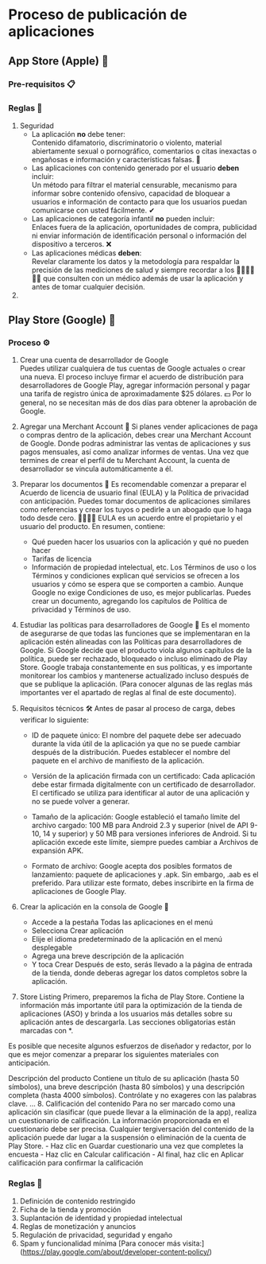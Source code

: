 # Proceso de publicación de aplicaciones

## App Store (Apple) 🍎
### Pre-requisitos 📋

### Reglas 📐
1. Seguridad
    - La aplicación **no** debe tener:  
    Contenido difamatorio, discriminatorio o violento, material abiertamente sexual o pornográfico, comentarios o citas inexactas o engañosas e información y características falsas. 🚫
    - Las aplicaciones con contenido generado por el usuario **deben** incluir:  
    Un método para filtrar el material censurable, mecanismo para informar sobre contenido ofensivo, capacidad de bloquear a usuarios e información de contacto para que los usuarios puedan comunicarse con usted fácilmente. ✔
    - Las aplicaciones de categoría infantil **no** pueden incluir:  
    Enlaces fuera de la aplicación, oportunidades de compra, publicidad ni enviar información de identificación personal o información del dispositivo a terceros. ❌
    -  Las aplicaciones médicas **deben**:  
    Revelar claramente los datos y la metodología para respaldar la precisión de las mediciones de salud y siempre recordar a los 👩‍💼🙎‍♂️👨‍💼 que consulten con un médico además de usar la aplicación y antes de tomar cualquier decisión.
2. 

## Play Store (Google) 🤖
### Proceso ⚙
1. Crear una cuenta de desarrollador de Google  
    Puedes utilizar cualquiera de tus cuentas de Google actuales o crear una nueva. 
    El proceso incluye firmar el acuerdo de distribución para desarrolladores de Google Play, agregar información personal y pagar una tarifa de registro única de aproximadamente $25 dólares. 💵 
    Por lo general, no se necesitan más de dos días para obtener la aprobación de Google. 
2. Agregar una Merchant Account 🛒
    Si planes vender aplicaciones de paga o compras dentro de la aplicación, debes crear una Merchant Account de Google. Donde podras administrar las ventas de aplicaciones y sus pagos mensuales, así como analizar informes de ventas.
    Una vez que termines de crear el perfil de tu Merchant Account, la cuenta de desarrollador se vincula automáticamente a él. 
3. Preparar los documentos 📄
    Es recomendable comenzar a preparar el Acuerdo de licencia de usuario final (EULA) y la Política de privacidad con anticipación. 
    Puedes tomar documentos de aplicaciones similares como referencias y crear los tuyos o pedirle a un abogado que lo haga todo desde cero. 👩‍💼👨‍💼
    EULA es un acuerdo entre el propietario y el usuario del producto. En resumen, contiene: 
    - Qué pueden hacer los usuarios con la aplicación y qué no pueden hacer
    - Tarifas de licencia
    - Información de propiedad intelectual, etc.
    Los Términos de uso o los Términos y condiciones explican qué servicios se ofrecen a los usuarios y cómo se espera que se comporten a cambio. Aunque Google no exige Condiciones de uso, es mejor publicarlas. Puedes crear un documento, agregando los capítulos de Política de privacidad y Términos de uso.
4. Estudiar las políticas para desarrolladores de Google 🧐
    Es el momento de asegurarse de que todas las funciones que se implementaran en la aplicación estén alineadas con las Políticas para desarrolladores de Google.
    Si Google decide que el producto viola algunos capítulos de la política, puede ser rechazado, bloqueado o incluso eliminado de Play Store.
    Google trabaja constantemente en sus políticas, y es importante monitorear los cambios y mantenerse actualizado incluso después de que se publique la aplicación. (Para conocer algunas de las reglas más importantes ver el apartado de reglas al final de este documento).
5. Requisitos técnicos 🛠
    Antes de pasar al proceso de carga, debes verificar lo siguiente:

    - ID de paquete único:
    El nombre del paquete debe ser adecuado durante la vida útil de la aplicación ya que no se puede cambiar después de la distribución. Puedes establecer el nombre del paquete en el archivo de manifiesto de la aplicación. 

    - Versión de la aplicación firmada con un certificado:
    Cada aplicación debe estar firmada digitalmente con un certificado de desarrollador. El certificado se utiliza para identificar al autor de una aplicación y no se puede volver a generar.

    - Tamaño de la aplicación:
    Google estableció el tamaño límite del archivo cargado: 100 MB para Android 2.3 y superior (nivel de API 9-10, 14 y superior) y 50 MB para versiones inferiores de Android.
    Si tu aplicación excede este límite, siempre puedes cambiar a Archivos de expansión APK. 

    - Formato de archivo:
    Google acepta dos posibles formatos de lanzamiento: paquete de aplicaciones y .apk. Sin embargo, .aab es el preferido. Para utilizar este formato, debes inscribirte en la firma de aplicaciones de Google Play.
6. Crear la aplicación en la consola de Google 🔮
    - Accede a la pestaña Todas las aplicaciones en el menú
    - Selecciona Crear aplicación
    - Elije el idioma predeterminado de la aplicación en el menú desplegable
    - Agrega una breve descripción de la aplicación
    - Y toca Crear
    Después de esto, serás llevado a la página de entrada de la tienda, donde deberas agregar los datos completos sobre la aplicación.
7. Store Listing
Primero, preparemos la ficha de Play Store. Contiene la información más importante útil para la optimización de la tienda de aplicaciones (ASO) y brinda a los usuarios más detalles sobre su aplicación antes de descargarla. Las secciones obligatorias están marcadas con *.

Es posible que necesite algunos esfuerzos de diseñador y redactor, por lo que es mejor comenzar a preparar los siguientes materiales con anticipación.

Descripción del producto
Contiene un título de su aplicación (hasta 50 símbolos), una breve descripción (hasta 80 símbolos) y una descripción completa (hasta 4000 símbolos). Contrólate y no exageres con las palabras clave. 
...
8. Calificación del contenido
    Para no ser marcado como una aplicación sin clasificar (que puede llevar a la eliminación de la app), realiza un cuestionario de calificación.
    La información proporcionada en el cuestionario debe ser precisa. Cualquier tergiversación del contenido de la aplicación puede dar lugar a la suspensión o eliminación de la cuenta de Play Store.
    - Haz clic en Guardar cuestionario una vez que completes la encuesta
    - Haz clic en Calcular calificación
    - Al final, haz clic en Aplicar calificación para confirmar la calificación
### Reglas 📐
1. Definición de contenido restringido
2. Ficha de la tienda y promoción
3. Suplantación de identidad y propiedad intelectual
4. Reglas de monetización y anuncios
5. Regulación de privacidad, seguridad y engaño
6. Spam y funcionalidad mínima
[Para conocer más visita:] (https://play.google.com/about/developer-content-policy/)